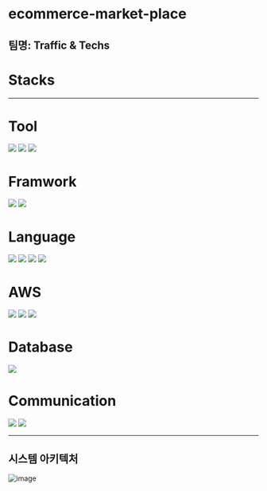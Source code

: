 # ecommerce-market-place
## 팀명: Traffic & Techs
  
  # <b>Stacks</b>
-------------
# Tool
<p>
  <img src="https://img.shields.io/badge/intellijidea-000000?style=for-the-badge&logo=intellijidea&logoColor=white">
  <img src="https://img.shields.io/badge/redis-DC382D?style=for-the-badge&logo=redis&logoColor=white">
  <img src="https://img.shields.io/badge/elasticsearch-005571?style=for-the-badge&logo=elasticsearch&logoColor=white">
</p>

# Framwork
<p>
  <img src="https://img.shields.io/badge/spring-6DB33F?style=for-the-badge&logo=spring&logoColor=white">
  <img src="https://img.shields.io/badge/springboot-6DB33F?style=for-the-badge&logo=springboot&logoColor=white">
</p>

# Language
<p>
  <img src="https://img.shields.io/badge/Java-007396?style=flat&logo=OpenJDK&logoColor=white">
  <img src="https://img.shields.io/badge/javascript-F7DF1E?style=flat&logo=javascript&logoColor=white">
  <img src="https://img.shields.io/badge/css3-1572B6?style=flat&logo=css3&logoColor=white">
  <img src="https://img.shields.io/badge/html5-E34F26?style=flat&logo=html5&logoColor=white">
</p>

# AWS
<p>
  <img src="https://img.shields.io/badge/amazonaws-232F3E?style=flat&logo=amazonaws&logoColor=white">
  <img src="https://img.shields.io/badge/amazonrds-527FFF?style=flat&logo=amazonrds&logoColor=white">
  <img src="https://img.shields.io/badge/amazonec2-FF9900?style=flat&logo=amazonec2&logoColor=white">
</p>


# Database
<p>
  <img src="https://img.shields.io/badge/mysql-4479A1?style=flat&logo=mysql&logoColor=white">
</p>

# Communication
<p>
  <img src="https://img.shields.io/badge/slack-4A154B?style=for-the-badge&logo=slack&logoColor=white">
  <img src="https://img.shields.io/badge/notion-000000?style=for-the-badge&logo=notion&logoColor=white">
</p>

---------

## 시스템 아키텍처
![image](https://github.com/Traffic-Techs/ecommerce-market-place/assets/40707686/59f9b600-0f6f-4ec6-9131-987306b2d243)


